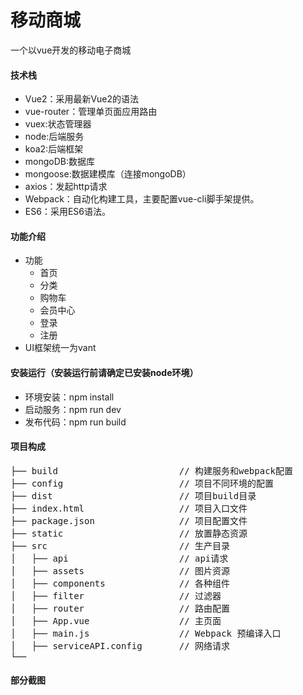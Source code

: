# 移动商城

一个以vue开发的移动电子商城


#### 技术栈

- Vue2：采用最新Vue2的语法
- vue-router：管理单页面应用路由
- vuex:状态管理器
- node:后端服务
- koa2:后端框架
- mongoDB:数据库
- mongoose:数据建模库（连接mongoDB）
- axios：发起http请求
- Webpack：自动化构建工具，主要配置vue-cli脚手架提供。
- ES6：采用ES6语法。

#### 功能介绍

- 功能
    - 首页
    - 分类
    - 购物车
    - 会员中心
    - 登录
    - 注册
- UI框架统一为vant

#### 安装运行（安装运行前请确定已安装node环境）

- 环境安装：npm install
- 启动服务：npm run dev
- 发布代码：npm run build

#### 项目构成

<pre>
├── build                       // 构建服务和webpack配置
├── config            		    // 项目不同环境的配置
├── dist               		    // 项目build目录
├── index.html          	    // 项目入口文件
├── package.json      		    // 项目配置文件
├── static       			    // 放置静态资源
├── src                		    // 生产目录
│   ├── api       			    // api请求
│   ├── assets                  // 图片资源
│   ├── components     		    // 各种组件
│   ├── filter                  // 过滤器
│   ├── router       	        // 路由配置
│   ├── App.vue         	    // 主页面
│   ├── main.js       	        // Webpack 预编译入口
│   ├── serviceAPI.config       // 网络请求
└──
</pre>

#### 部分截图